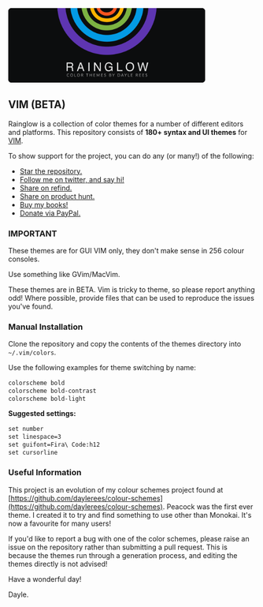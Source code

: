 <img alt="Rainglow" src="https://raw.githubusercontent.com/rainglow/examples/master/artwork/header.png" width="400" />

## VIM (BETA)

Rainglow is a collection of color themes for a number of different editors and platforms. This repository consists of **180+ syntax and UI themes** for [VIM](http://www.vim.org/).

To show support for the project, you can do any (or many!) of the following:

- [Star the repository.](https://github.com/rainglow/vim/stargazers)
- [Follow me on twitter, and say hi!](https://twitter.com/daylerees)
- [Share on refind.](https://refind.com/daylerees?invite=9125a6f6a7)
- [Share on product hunt.](https://www.producthunt.com/)
- [Buy my books!](https://daylerees.com/books/)
- [Donate via PayPal.](https://paypal.me/daylerees)

### IMPORTANT

These themes are for GUI VIM only, they don't make sense in 256 colour consoles.

Use something like GVim/MacVim.

These themes are in BETA. Vim is tricky to theme, so please report anything odd! Where possible, provide files that can be used to reproduce the issues you've found.

### Manual Installation

Clone the repository and copy the contents of the themes directory into `~/.vim/colors`.

Use the following examples for theme switching by name:

```
colorscheme bold
colorscheme bold-contrast
colorscheme bold-light
```

**Suggested settings:**

```
set number
set linespace=3
set guifont=Fira\ Code:h12
set cursorline
```

### Useful Information

This project is an evolution of my colour schemes project found at [https://github.com/daylerees/colour-schemes](https://github.com/daylerees/colour-schemes). Peacock was the first ever theme. I created it to try and find something to use other than Monokai. It's now a favourite for many users!

If you'd like to report a bug with one of the color schemes, please raise an issue on the repository rather than submitting a pull request. This is because the themes run through a generation process, and editing the themes directly is not advised!

Have a wonderful day!

Dayle.